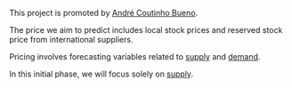 This project is promoted by [André Coutinho Bueno](https://andrecoutinhobueno.github.io/AndreCoutinhoBueno/).

The price we aim to predict includes local stock prices and reserved stock price from international suppliers.

Pricing involves forecasting variables related to [supply](https://github.com/AndreCoutinhoBueno/Pricing-Fertilizer/blob/main/supply/README.md) and [demand](https://github.com/AndreCoutinhoBueno/Pricing-Fertilizer/blob/main/demand/README.md).

In this initial phase, we will focus solely on [supply](https://github.com/AndreCoutinhoBueno/Pricing-Fertilizer/blob/main/supply/README.md).
